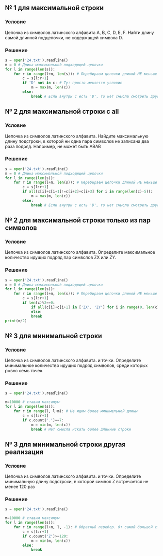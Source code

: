 ## № 1 для максимальной строки
### Условие
Цепочка из символов латинского алфавита A, B, C, D, E, F. Найти длину самой длинной подцепочки, не содержащей символа D.
### Решение
```python
s = open('24.txt').readline()
m = 0 # Длина максимальной подходящей цепочки
for l in range(len(s)):
	for r in range(l+m, len(s)): # Перебираем цепочки длиной НЕ меньше максимальной найденной раньше
		c = s[l:r+1]
		if 'D' not in c: # Тут просто меняется условие
			m = max(m, len(c))
		else:
			break # Если внутри c есть 'D', то нет смысла смотреть другие строки с таким же началом
```
## № 2 для максимальной строки с all
### Условие
Цепочка из символов латинского алфавита. Найдите максимальную длину подстроки, в которой ни одна пара символов не записана два раза подряд. Например, не может быть ABAB
### Решение
```python
s = open('24.txt').readline()
m = 0 # Длина максимальной подходящей цепочки
for l in range(len(s)):
	for r in range(l+m, len(s)): # Перебираем цепочки длиной НЕ меньше максимальной найденной раньше
		c = s[l:r+1]
		if all(c[i]+c[i+1]!=c[i+2]+c[i+3] for i in range(len(c)-5)):
			m = max(m, len(c))
		else:
			break # Если внутри c есть 'D', то нет смысла смотреть другие строки с таким же началом
```
## № 2 для максимальной строки только из пар символов
### Условие
Цепочка из символов латинского алфавита. Определите максимальное количество идущих подряд пар символов ZX или ZY.
### Решение
```python
s = open('24.txt').readline()
m = 0 # Длина максимальной подходящей цепочки
for l in range(len(s)):
	for r in range(l+m, len(s)): # Перебираем цепочки длиной НЕ меньше максимальной найденной раньше
		c = s[l:r+1]
		if len(c)%2==0:
			if all(c[i]+c[i+1] in ['ZX', 'ZY'] for i in range(0, len(c), 2))
			else:
			break
print(m/2)
```
## № 3 для минимальной строки
### Условие
Цепочка из символов латинского алфавита. и точки. Определите минимальное количество идущих подряд символов, среди которых ровно семь точек.
### Решение
```python
s = open('24.txt').readline()

m=10000 # ставим максимум
for l in range(len(s)):
	for r in range(l, l+m): # Не ищим более минимальной длины
		c = s[l:r+1]
		if c.count('.')==7:
			m = min(m, len(c))
			break # Нет смысла искать более длинные строки
```
## № 3 для минимальной строки другая реализация
### Условие
Цепочка из символов латинского алфавита. и точки. Определите минимальную длину подстроки, в которой символ Z встречается не менее 120 раз
### Решение
```python
s = open('24.txt').readline()

m=10000 # ставим максимум
for l in range(len(s)):
	for r in range(l+m, l, -1): # Обратный перебор. От самой большой строки к самой маленькой
		c = s[l:r+1]
		if c.count('Z')>=120: 
			m = min(m, len(c))
		else:
			break
```
